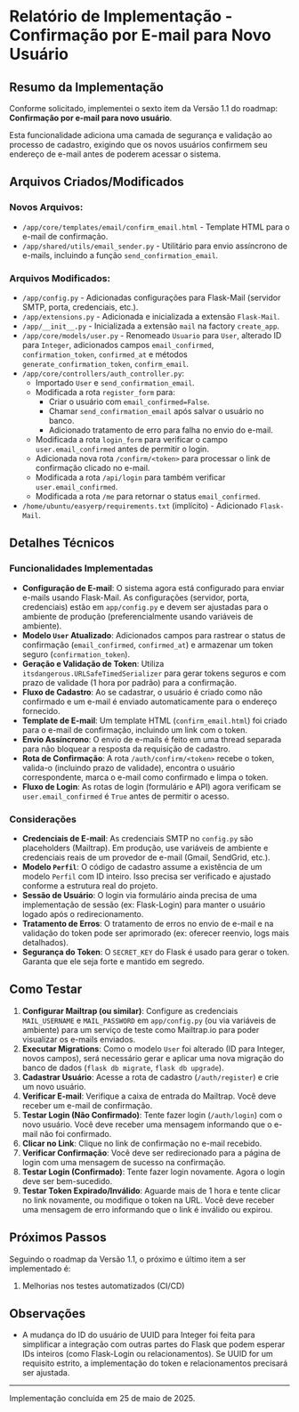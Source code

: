 # Relatório de Implementação - Confirmação por E-mail para Novo Usuário

## Resumo da Implementação

Conforme solicitado, implementei o sexto item da Versão 1.1 do roadmap: **Confirmação por e-mail para novo usuário**.

Esta funcionalidade adiciona uma camada de segurança e validação ao processo de cadastro, exigindo que os novos usuários confirmem seu endereço de e-mail antes de poderem acessar o sistema.

## Arquivos Criados/Modificados

### Novos Arquivos:
- `/app/core/templates/email/confirm_email.html` - Template HTML para o e-mail de confirmação.
- `/app/shared/utils/email_sender.py` - Utilitário para envio assíncrono de e-mails, incluindo a função `send_confirmation_email`.

### Arquivos Modificados:
- `/app/config.py` - Adicionadas configurações para Flask-Mail (servidor SMTP, porta, credenciais, etc.).
- `/app/extensions.py` - Adicionada e inicializada a extensão `Flask-Mail`.
- `/app/__init__.py` - Inicializada a extensão `mail` na factory `create_app`.
- `/app/core/models/user.py` - Renomeado `Usuario` para `User`, alterado ID para `Integer`, adicionados campos `email_confirmed`, `confirmation_token`, `confirmed_at` e métodos `generate_confirmation_token`, `confirm_email`.
- `/app/core/controllers/auth_controller.py`:
    - Importado `User` e `send_confirmation_email`.
    - Modificada a rota `register_form` para:
        - Criar o usuário com `email_confirmed=False`.
        - Chamar `send_confirmation_email` após salvar o usuário no banco.
        - Adicionado tratamento de erro para falha no envio do e-mail.
    - Modificada a rota `login_form` para verificar o campo `user.email_confirmed` antes de permitir o login.
    - Adicionada nova rota `/confirm/<token>` para processar o link de confirmação clicado no e-mail.
    - Modificada a rota `/api/login` para também verificar `user.email_confirmed`.
    - Modificada a rota `/me` para retornar o status `email_confirmed`.
- `/home/ubuntu/easyerp/requirements.txt` (implícito) - Adicionado `Flask-Mail`.

## Detalhes Técnicos

### Funcionalidades Implementadas
- **Configuração de E-mail**: O sistema agora está configurado para enviar e-mails usando Flask-Mail. As configurações (servidor, porta, credenciais) estão em `app/config.py` e devem ser ajustadas para o ambiente de produção (preferencialmente usando variáveis de ambiente).
- **Modelo `User` Atualizado**: Adicionados campos para rastrear o status de confirmação (`email_confirmed`, `confirmed_at`) e armazenar um token seguro (`confirmation_token`).
- **Geração e Validação de Token**: Utiliza `itsdangerous.URLSafeTimedSerializer` para gerar tokens seguros e com prazo de validade (1 hora por padrão) para a confirmação.
- **Fluxo de Cadastro**: Ao se cadastrar, o usuário é criado como não confirmado e um e-mail é enviado automaticamente para o endereço fornecido.
- **Template de E-mail**: Um template HTML (`confirm_email.html`) foi criado para o e-mail de confirmação, incluindo um link com o token.
- **Envio Assíncrono**: O envio de e-mails é feito em uma thread separada para não bloquear a resposta da requisição de cadastro.
- **Rota de Confirmação**: A rota `/auth/confirm/<token>` recebe o token, valida-o (incluindo prazo de validade), encontra o usuário correspondente, marca o e-mail como confirmado e limpa o token.
- **Fluxo de Login**: As rotas de login (formulário e API) agora verificam se `user.email_confirmed` é `True` antes de permitir o acesso.

### Considerações
- **Credenciais de E-mail**: As credenciais SMTP no `config.py` são placeholders (Mailtrap). Em produção, use variáveis de ambiente e credenciais reais de um provedor de e-mail (Gmail, SendGrid, etc.).
- **Modelo `Perfil`**: O código de cadastro assume a existência de um modelo `Perfil` com ID inteiro. Isso precisa ser verificado e ajustado conforme a estrutura real do projeto.
- **Sessão de Usuário**: O login via formulário ainda precisa de uma implementação de sessão (ex: Flask-Login) para manter o usuário logado após o redirecionamento.
- **Tratamento de Erros**: O tratamento de erros no envio de e-mail e na validação do token pode ser aprimorado (ex: oferecer reenvio, logs mais detalhados).
- **Segurança do Token**: O `SECRET_KEY` do Flask é usado para gerar o token. Garanta que ele seja forte e mantido em segredo.

## Como Testar

1.  **Configurar Mailtrap (ou similar)**: Configure as credenciais `MAIL_USERNAME` e `MAIL_PASSWORD` em `app/config.py` (ou via variáveis de ambiente) para um serviço de teste como Mailtrap.io para poder visualizar os e-mails enviados.
2.  **Executar Migrations**: Como o modelo `User` foi alterado (ID para Integer, novos campos), será necessário gerar e aplicar uma nova migração do banco de dados (`flask db migrate`, `flask db upgrade`).
3.  **Cadastrar Usuário**: Acesse a rota de cadastro (`/auth/register`) e crie um novo usuário.
4.  **Verificar E-mail**: Verifique a caixa de entrada do Mailtrap. Você deve receber um e-mail de confirmação.
5.  **Testar Login (Não Confirmado)**: Tente fazer login (`/auth/login`) com o novo usuário. Você deve receber uma mensagem informando que o e-mail não foi confirmado.
6.  **Clicar no Link**: Clique no link de confirmação no e-mail recebido.
7.  **Verificar Confirmação**: Você deve ser redirecionado para a página de login com uma mensagem de sucesso na confirmação.
8.  **Testar Login (Confirmado)**: Tente fazer login novamente. Agora o login deve ser bem-sucedido.
9.  **Testar Token Expirado/Inválido**: Aguarde mais de 1 hora e tente clicar no link novamente, ou modifique o token na URL. Você deve receber uma mensagem de erro informando que o link é inválido ou expirou.

## Próximos Passos

Seguindo o roadmap da Versão 1.1, o próximo e último item a ser implementado é:

1.  Melhorias nos testes automatizados (CI/CD)

## Observações

- A mudança do ID do usuário de UUID para Integer foi feita para simplificar a integração com outras partes do Flask que podem esperar IDs inteiros (como Flask-Login ou relacionamentos). Se UUID for um requisito estrito, a implementação do token e relacionamentos precisará ser ajustada.

---

Implementação concluída em 25 de maio de 2025.
